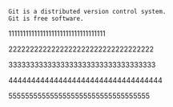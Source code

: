 ```
Git is a distributed version control system.
Git is free software.
```

1111111111111111111111111111111111

2222222222222222222222222222222222

3333333333333333333333333333333333

4444444444444444444444444444444444

5555555555555555555555555555555555